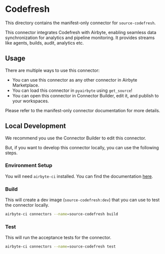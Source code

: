 # Codefresh
This directory contains the manifest-only connector for `source-codefresh`.

This connector integrates Codefresh with Airbyte, enabling seamless data synchronization for analytics and pipeline monitoring. It provides streams like agents, builds, audit, analytics etc.

## Usage
There are multiple ways to use this connector:
- You can use this connector as any other connector in Airbyte Marketplace.
- You can load this connector in `pyairbyte` using `get_source`!
- You can open this connector in Connector Builder, edit it, and publish to your workspaces.

Please refer to the manifest-only connector documentation for more details.

## Local Development
We recommend you use the Connector Builder to edit this connector.

But, if you want to develop this connector locally, you can use the following steps.

### Environment Setup
You will need `airbyte-ci` installed. You can find the documentation [here](airbyte-ci).

### Build
This will create a dev image (`source-codefresh:dev`) that you can use to test the connector locally.
```bash
airbyte-ci connectors --name=source-codefresh build
```

### Test
This will run the acceptance tests for the connector.
```bash
airbyte-ci connectors --name=source-codefresh test
```

